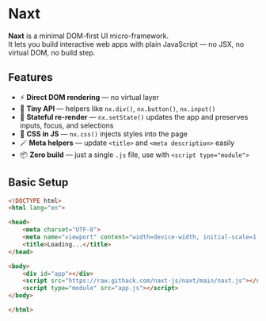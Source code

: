 # Naxt

**Naxt** is a minimal DOM-first UI micro-framework.  
It lets you build interactive web apps with plain JavaScript — no JSX, no virtual DOM, no build step.

## Features

- ⚡ **Direct DOM rendering** — no virtual layer  
- 🧩 **Tiny API** — helpers like `nx.div()`, `nx.button()`, `nx.input()`  
- 🔁 **Stateful re-render** — `nx.setState()` updates the app and preserves inputs, focus, and selections  
- 🎨 **CSS in JS** — `nx.css()` injects styles into the page  
- 🪄 **Meta helpers** — update `<title>` and `<meta description>` easily  
- 📦 **Zero build** — just a single `.js` file, use with `<script type="module">`

## Basic Setup

```html
<!DOCTYPE html>
<html lang="en">

<head>
    <meta charset="UTF-8">
    <meta name="viewport" content="width=device-width, initial-scale=1.0">
    <title>Loading...</title>
</head>

<body>
    <div id="app"></div>
    <script src="https://raw.githack.com/naxt-js/naxt/main/naxt.js"></script>
    <script type="module" src="app.js"></script>
</body>

</html>
```
